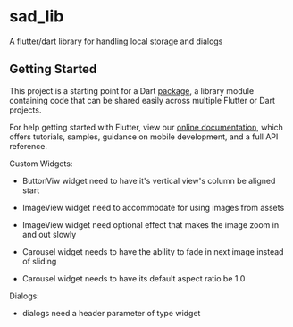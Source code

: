 # sad_lib

A flutter/dart library for handling local storage and dialogs

## Getting Started

This project is a starting point for a Dart
[package](https://flutter.dev/developing-packages/),
a library module containing code that can be shared easily across
multiple Flutter or Dart projects.

For help getting started with Flutter, view our 
[online documentation](https://flutter.dev/docs), which offers tutorials, 
samples, guidance on mobile development, and a full API reference.



Custom Widgets:
- ButtonViw widget need to have it's vertical view's column be aligned start

- ImageView widget need to accommodate for using images from assets
- ImageView widget need optional effect that makes the image zoom in and out slowly

- Carousel widget needs to have the ability to fade in next image instead of sliding
- Carousel widget needs to have its default aspect ratio be 1.0

Dialogs:
- dialogs need a header parameter of type widget
